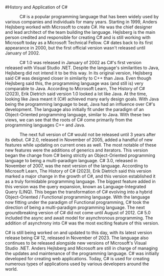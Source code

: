#History and Application of C#

            C# is a popular programming language that has been widely used by various companies and individuals for many years. Starting in 1999, Anders Hejlsberg worked with Microsoft to create C#. He was the chief designer and lead architect of the team building the language. Hejlsberg is the main person credited and responsible for creating C# and is still working with Microsoft today as a Microsoft Technical Fellow. C# dates back to its first appearance in 2000, but the first official version wasn't released until January of 2002.

            C# 1.0 was released in January of 2002 as C#'s first version released with Visual Studio .NET. Despite the language's similarities to Java, Hejlsberg did not intend it to be this way. In its original version, Hejlsberg said C# was designed closer in similarity to C++ than Java. Even though Hejlsberg said this, the programming language was (and still is) very comparable to Java. According to Microsoft Learn, The History of C# (2023), Erik Dietrich said version 1.0 looked a lot like Java. At the time, looking like Java meant it (C#) achieved many early design goals. With Java being the programming language to beat, Java had an influence over C#'s development. The language also initially fit under the paradigm of an Object-Oriented programming language, similar to Java. With these two views, we can see that the roots of C# come primarily from the programming languages C++ and Java.

            The next full version of C# would not be released until 3 years after its debut. C# 2.0, released in November of 2005, added a handful of new features while updating on current ones as well. The most notable of these new features were the additions of generics and iterators. This version began the change from C# being strictly an Object-Oriented programming language to being a multi-paradigm language. C# 3.0, released in November of 2007, was the next version of the language. According to Microsoft Learn, The History of C# (2023), Erik Dietrich said this version marked a major change in the growth of C#, and this version established it as a truly formidable programming language. The biggest feature added in this version was the query expansion, known as Language-Integrated Query (LINQ). This began the transformation of C# evolving into a hybrid Object-Oriented / Functional programming language. With the language now fitting under the paradigm of Functional programming, C# took the direction of being a multi-paradigm programming language. The next groundbreaking version of C# did not come until August of 2012. C# 5.0 included the async and await model for asynchronous programming. The addition of asynchrony into C# was the most exciting feature of this version.

C# is still being worked on and updated to this day, with its latest version release being C# 12, released in November of 2023. The language also continues to be released alongside new versions of Microsoft's Visual Studio .NET. Anders Hejlsberg and Microsoft are still in charge of managing the updates and maintenance of the programming language. C# was initially developed for creating web applications. Today, C# is used for creating numerous types of applications used by various developers around the world.
